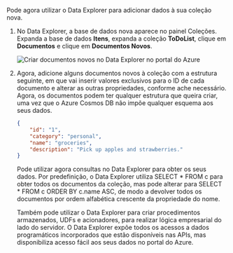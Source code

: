 Pode agora utilizar o Data Explorer para adicionar dados à sua coleção nova.

1. No Data Explorer, a base de dados nova aparece no painel Coleções. Expanda a base de dados **Itens**, expanda a coleção **ToDoList**, clique em **Documentos** e clique em **Documentos Novos**. 

   ![Criar documentos novos no Data Explorer no portal do Azure](./media/cosmosdb-create-sample-data/azure-cosmosdb-data-explorer-emulator-new-document.png)
  
2. Agora, adicione alguns documentos novos à coleção com a estrutura seguinte, em que vai inserir valores exclusivos para o ID de cada documento e alterar as outras propriedades, conforme ache necessário. Agora, os documentos podem ter qualquer estrutura que queira criar, uma vez que o Azure Cosmos DB não impõe qualquer esquema aos seus dados.

     ```json
     {
         "id": "1",
         "category": "personal",
         "name": "groceries",
         "description": "Pick up apples and strawberries."
     }
     ```

     Pode utilizar agora consultas no Data Explorer para obter os seus dados. Por predefinição, o Data Explorer utiliza SELECT * FROM c para obter todos os documentos da coleção, mas pode alterar para SELECT * FROM c ORDER BY c.name ASC, de modo a devolver todos os documentos por ordem alfabética crescente da propriedade do nome. 
 
     Também pode utilizar o Data Explorer para criar procedimentos armazenados, UDFs e acionadores, para realizar lógica empresarial do lado do servidor. O Data Explorer expõe todos os acessos a dados programáticos incorporados que estão disponíveis nas APIs, mas disponibiliza acesso fácil aos seus dados no portal do Azure.